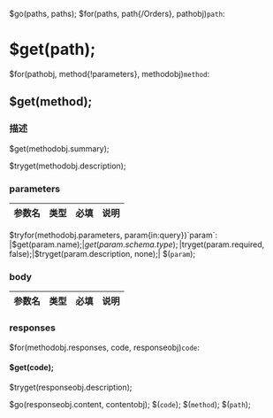 $go(paths, paths);
$for(paths, path{/Orders}, pathobj)`path`:
# $get(path);

$for(pathobj, method{!parameters}, methodobj)`method`:
## $get(method);

### 描述

$get(methodobj.summary);

$tryget(methodobj.description);

### parameters

|参数名|类型|必填|说明|
|:-----:|:-----:|:-----:|:-----:|
$tryfor(methodobj.parameters, param{in:query})`param`:
|$get(param.name);|$get(param.schema.type);|$tryget(param.required, false);|$tryget(param.description, none);|
$(`param`);

### body

|参数名|类型|必填|说明|
|:-----:|:-----:|:-----:|:-----:|

### responses

$for(methodobj.responses, code, responseobj)`code`:
#### $get(code);

$tryget(responseobj.description);

$go(responseobj.content, contentobj);
$(`code`);
$(`method`);
$(`path`);